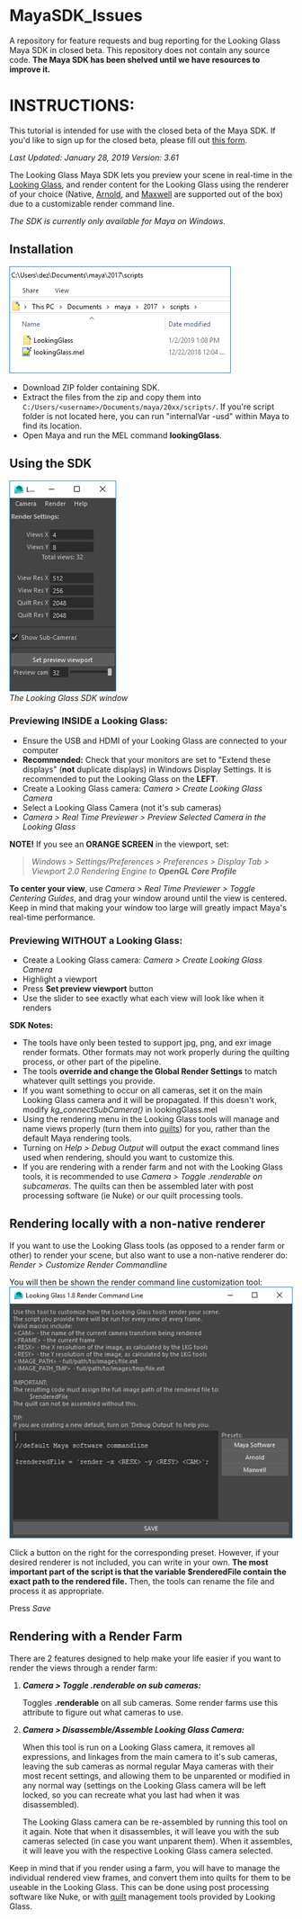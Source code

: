 # MayaSDK_Issues
A repository for feature requests and bug reporting for the Looking Glass Maya SDK in closed beta. This repository does not contain any source code. **The Maya SDK has been shelved until we have resources to improve it.**

# INSTRUCTIONS:
This tutorial is intended for use with the closed beta of the Maya SDK. If you'd like to sign up for the closed beta, please fill out [this form](https://docs.google.com/forms/d/1UDvp7AX4X1Jf16kTyROBbMfhXN-AEiqrrCkR7-9CzOE/).

*Last Updated: January 28, 2019*
*Version: 3.61*

The Looking Glass Maya SDK lets you preview your scene in real-time in the [Looking Glass](https://lookingglassfactory.com/product/looking-glass/), and render content for the Looking Glass using the renderer of your choice (Native, [Arnold](https://www.arnoldrenderer.com/), and [Maxwell](http://www.nextlimit.com/maxwell) are supported out of the box) due to a customizable render command line.   

_The SDK is currently only available for Maya on Windows._

## Installation

![Folder Setup](images/maya_folder_setup.png)

  - Download ZIP folder containing SDK. 
  - Extract the files from the zip and copy them into `C:/Users/<username>/Documents/maya/20xx/scripts/`. If you're script folder is not located here, you can run "internalVar -usd" within Maya to find its location.
  - Open Maya and run the MEL command **lookingGlass**.

## Using the SDK

![Looking Glass Maya SDK Window](images/maya_window.png)   
_The Looking Glass SDK window_

### **Previewing INSIDE a Looking Glass:**
  - Ensure the USB and HDMI of your Looking Glass are connected to your computer
  - **Recommended:** Check that your monitors are set to "Extend these displays" (**not** duplicate displays) in Windows Display Settings. It is recommended to put the Looking Glass on the **LEFT**.
  - Create a Looking Glass camera: _Camera > Create Looking Glass Camera_
  - Select a Looking Glass Camera (not it's sub cameras)
  - *Camera > Real Time Previewer > Preview Selected Camera in the Looking Glass*

**NOTE!**  If you see an **ORANGE SCREEN** in the viewport, set:   
>*Windows > Settings/Preferences > Preferences > Display Tab > Viewport 2.0 Rendering Engine to **OpenGL Core Profile***

**To center your view**, use *Camera > Real Time Previewer > Toggle Centering Guides*, and drag your window around until the view is centered.  Keep in mind that making your window too large will greatly impact Maya's real-time performance.


### **Previewing WITHOUT a Looking Glass:**    
  - Create a Looking Glass camera: _Camera > Create Looking Glass Camera_
  - Highlight a viewport
  - Press **Set preview viewport** button
  - Use the slider to see exactly what each view will look like when it renders

**SDK Notes:**

- The tools have only been tested to support jpg, png, and exr image render formats.  Other formats may not work properly during the quilting process, or other part of the pipeline.
- The tools **override and change the Global Render Settings** to match whatever quilt settings you provide. 
- If you want something to occur on all cameras, set it on the main Looking Glass camera and it will be propagated.  If this doesn't work, modify *kg_connectSubCamera()* in lookingGlass.mel
- Using the rendering menu in the Looking Glass tools will manage and name views properly (turn them into [quilts](../../HoloPlayCAPI/guides/quilt)) for you, rather than the default Maya rendering tools.
- Turning on *Help > Debug Output* will output the exact command lines used when rendering, should you want to customize this.
- If you are rendering with a render farm and not with the Looking Glass tools, it is recommended to use *Camera > Toggle .renderable on subcameras*.  The quilts can then be assembled later with post processing software (ie Nuke) or our quilt processing tools.

  
  
## Rendering locally with a non-native renderer

If you want to use the Looking Glass tools (as opposed to a render farm or other) to render your scene, but also want to use a non-native renderer do: *Render > Customize Render Commandline*

You will then be shown the render command line customization tool:
![Working with custom renderer](images/maya_customrenderer.png "Using a custom renderer with the Looking Glass Maya SDK")

Click a button on the right for the corresponding preset.  However, if your desired renderer is not included, you can write in your own.  **The most important part of the script is that the variable $renderedFile contain the exact path to the rendered file.**  Then, the tools can rename the file and process it as appropriate.

Press *Save*

## Rendering with a Render Farm

There are 2 features designed to help make your life easier if you want to render the views through a render farm:

1. ***Camera > Toggle .renderable on sub cameras:***

	Toggles **.renderable** on all sub cameras.  Some render farms use this attribute to figure out what cameras to use.

1. ***Camera > Disassemble/Assemble Looking Glass Camera:***

	When this tool is run on a Looking Glass camera, it removes all expressions, and linkages from the main
	camera to it's sub cameras, leaving the sub cameras as normal regular Maya cameras with their most recent settings, and allowing them to be unparented or modified in any normal way 
	(settings on the Looking Glass camera will be left locked, so you can recreate what you last had when it was disassembled).
	
	The Looking Glass camera can be re-assembled by running this tool on it again.
	Note that when it disassembles, it will leave you with the sub cameras selected (in case you want unparent them).
	When it assembles, it will leave you with the respective Looking Glass camera selected.
	
Keep in mind that if you render using a farm, you will have to manage the individual rendered view frames, and convert them into quilts for them to be
useable in the Looking Glass.  This can be done using post processing software like Nuke, or with [quilt](../../HoloPlayCAPI/guides/quilt) management tools provided by Looking Glass.
